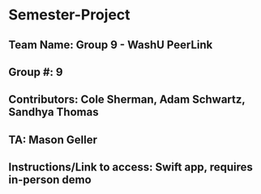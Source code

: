 # Semester-Project

## Team Name: Group 9 - WashU PeerLink
## Group #: 9
## Contributors: Cole Sherman, Adam Schwartz, Sandhya Thomas
## TA: Mason Geller

## Instructions/Link to access: Swift app, requires in-person demo
